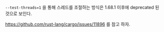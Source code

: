 
`--test-threads=1` 을 통해 스레드를 조절하는 방식은 1.68.1 이후에 deprecated 된 것으로 보인다.

https://github.com/rust-lang/cargo/issues/11896 를 참고 하자.